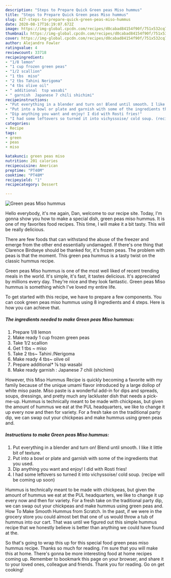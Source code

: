 ```yaml
---
description: "Steps to Prepare Quick Green peas Miso hummus"
title: "Steps to Prepare Quick Green peas Miso hummus"
slug: 427-steps-to-prepare-quick-green-peas-miso-hummus
date: 2020-08-17T16:19:07.672Z
image: https://img-global.cpcdn.com/recipes/d0cabad84154f90f/751x532cq70/green-peas-miso-hummus-recipe-main-photo.jpg
thumbnail: https://img-global.cpcdn.com/recipes/d0cabad84154f90f/751x532cq70/green-peas-miso-hummus-recipe-main-photo.jpg
cover: https://img-global.cpcdn.com/recipes/d0cabad84154f90f/751x532cq70/green-peas-miso-hummus-recipe-main-photo.jpg
author: Alejandro Fowler
ratingvalue: 4
reviewcount: 33718
recipeingredient:
- "1/8 lemon"
- "1 cup frozen green peas"
- "1/2 scallion"
- "1 tbs  miso"
- "2 tbs Tahini Nerigoma"
- "4 tbs olive oil"
- " additional  tsp wasabi"
- " garnish  Japanese 7 chili shichimi"
recipeinstructions:
- "Put everything in a blender and turn on! Blend until smooth. I like it little bit of texture."
- "Put into a bowl or plate and garnish with some of the ingredients that you used."
- "Dip anything you want and enjoy! I did with Rosti fries!"
- "I had some leftovers so turned it into vichyssoise/ cold soup. (recipe will be coming up soon)"
categories:
- Recipe
tags:
- green
- peas
- miso

katakunci: green peas miso 
nutrition: 201 calories
recipecuisine: American
preptime: "PT40M"
cooktime: "PT48M"
recipeyield: "1"
recipecategory: Dessert

---
```



![Green peas Miso hummus](https://img-global.cpcdn.com/recipes/d0cabad84154f90f/751x532cq70/green-peas-miso-hummus-recipe-main-photo.jpg)

Hello everybody, it's me again, Dan, welcome to our recipe site. Today, I'm gonna show you how to make a special dish, green peas miso hummus. It is one of my favorites food recipes. This time, I will make it a bit tasty. This will be really delicious.

There are few foods that can withstand the abuse of the freezer and emerge from the other end essentially undamaged. If there&#39;s one thing that Clarence Birdseye should be thanked for, it&#39;s frozen peas. The problem with peas is that the moment. This green pea hummus is a tasty twist on the classic hummus recipe.

Green peas Miso hummus is one of the most well liked of recent trending meals in the world. It's simple, it's fast, it tastes delicious. It's appreciated by millions every day. They're nice and they look fantastic. Green peas Miso hummus is something which I've loved my entire life.


To get started with this recipe, we have to prepare a few components. You can cook green peas miso hummus using 8 ingredients and 4 steps. Here is how you can achieve that.

<!--inarticleads1-->

##### The ingredients needed to make Green peas Miso hummus:

1. Prepare 1/8 lemon
1. Make ready 1 cup frozen green peas
1. Take 1/2 scallion
1. Get 1 tbs ~ miso
1. Take 2 tbs~ Tahini /Nerigoma
1. Make ready 4 tbs~ olive oil
1. Prepare  additional* ⅛ tsp wasabi
1. Make ready  garnish : Japanese 7 chili (shichimi)


However, this Miso Hummus Recipe is quickly becoming a favorite with my family because of the unique umami flavor introduced by a large dollop of white miso paste. Miso paste is a wonderful add-in for dips and spreads, soups, dressings, and pretty much any lackluster dish that needs a pick-me-up. Hummus is technically meant to be made with chickpeas, but given the amount of hummus we eat at the PUL headquarters, we like to change it up every now and then for variety. For a fresh take on the traditional party dip, we can swap out your chickpeas and make hummus using green peas and. 

<!--inarticleads2-->

##### Instructions to make Green peas Miso hummus:

1. Put everything in a blender and turn on! Blend until smooth. I like it little bit of texture.
1. Put into a bowl or plate and garnish with some of the ingredients that you used.
1. Dip anything you want and enjoy! I did with Rosti fries!
1. I had some leftovers so turned it into vichyssoise/ cold soup. (recipe will be coming up soon)


Hummus is technically meant to be made with chickpeas, but given the amount of hummus we eat at the PUL headquarters, we like to change it up every now and then for variety. For a fresh take on the traditional party dip, we can swap out your chickpeas and make hummus using green peas and. How To Make Smooth Hummus from Scratch. In the past, if we were in the grocery store you could almost bet that one of us would throw a tub of hummus into our cart. That was until we figured out this simple hummus recipe that we honestly believe is better than anything we could have found at the. 

So that's going to wrap this up for this special food green peas miso hummus recipe. Thanks so much for reading. I'm sure that you will make this at home. There's gonna be more interesting food at home recipes coming up. Remember to bookmark this page on your browser, and share it to your loved ones, colleague and friends. Thank you for reading. Go on get cooking!
